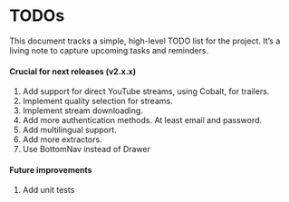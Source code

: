 # TODOs

This document tracks a simple, high-level TODO list for the project. It’s a living note to capture upcoming tasks and reminders.

#### Crucial for next releases (v2.x.x)

1. Add support for direct YouTube streams, using Cobalt, for trailers.
2. Implement quality selection for streams.
3. Implement stream downloading.
4. Add more authentication methods. At least email and password.
5. Add multilingual support.
6. Add more extractors.
7. Use BottomNav instead of Drawer

#### Future improvements

1. Add unit tests
